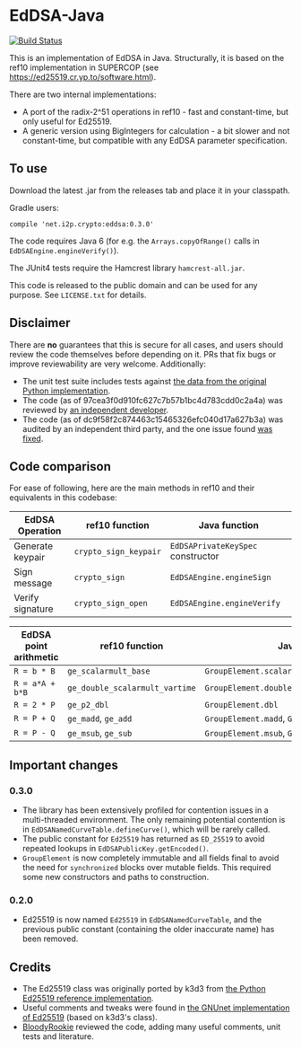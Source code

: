 EdDSA-Java
==========

[![Build Status](https://travis-ci.org/str4d/ed25519-java.svg?branch=master)](https://travis-ci.org/str4d/ed25519-java)

This is an implementation of EdDSA in Java. Structurally, it is based on the ref10 implementation in SUPERCOP (see https://ed25519.cr.yp.to/software.html).

There are two internal implementations:
* A port of the radix-2^51 operations in ref10 - fast and constant-time, but only useful for Ed25519.
* A generic version using BigIntegers for calculation - a bit slower and not constant-time, but compatible with any EdDSA parameter specification.


To use
------

Download the latest .jar from the releases tab and place it in your classpath.

Gradle users:

```
compile 'net.i2p.crypto:eddsa:0.3.0'
```

The code requires Java 6 (for e.g. the `Arrays.copyOfRange()` calls in `EdDSAEngine.engineVerify()`).

The JUnit4 tests require the Hamcrest library `hamcrest-all.jar`.

This code is released to the public domain and can be used for any purpose. See `LICENSE.txt` for details.

Disclaimer
----------

There are **no** guarantees that this is secure for all cases, and users should
review the code themselves before depending on it. PRs that fix bugs or improve
reviewability are very welcome. Additionally:

- The unit test suite includes tests against
  [the data from the original Python implementation](https://ed25519.cr.yp.to/python/sign.input).
- The code (as of 97cea3f0d910fc627c7b57b1bc4d783cdd0c2a4a) was reviewed by
  [an independent developer](https://github.com/BloodyRookie).
- The code (as of dc9f58f2c874463c15465326efc040d17a627b3a) was audited by an independent third party,
  and the one issue found [was fixed](https://github.com/str4d/ed25519-java/pull/31).

Code comparison
---------------

For ease of following, here are the main methods in ref10 and their equivalents in this codebase:

| EdDSA Operation | ref10 function | Java function |
| --------------- | -------------- | ------------- |
| Generate keypair | `crypto_sign_keypair` | `EdDSAPrivateKeySpec` constructor |
| Sign message | `crypto_sign` | `EdDSAEngine.engineSign` |
| Verify signature | `crypto_sign_open` | `EdDSAEngine.engineVerify` |

| EdDSA point arithmetic | ref10 function | Java function |
| ---------------------- | -------------- | ------------- |
| `R = b * B` | `ge_scalarmult_base` | `GroupElement.scalarMultiply` |
| `R = a*A + b*B` | `ge_double_scalarmult_vartime` | `GroupElement.doubleScalarMultiplyVariableTime` |
| `R = 2 * P` | `ge_p2_dbl` | `GroupElement.dbl` |
| `R = P + Q` | `ge_madd`, `ge_add` | `GroupElement.madd`, `GroupElement.add` |
| `R = P - Q` | `ge_msub`, `ge_sub` | `GroupElement.msub`, `GroupElement.sub` |


Important changes
-----------------

### 0.3.0

- The library has been extensively profiled for contention issues in a multi-threaded environment.  The only remaining potential
contention is in `EdDSANamedCurveTable.defineCurve()`, which will be rarely called.
- The public constant for `Ed25519` has returned as `ED_25519` to avoid repeated lookups in `EdDSAPublicKey.getEncoded()`.
- `GroupElement` is now completely immutable and all fields final to avoid the need for `synchronized` blocks over mutable fields.
This required some new constructors and paths to construction.

### 0.2.0

- Ed25519 is now named `Ed25519` in `EdDSANamedCurveTable`, and the previous public constant
  (containing the older inaccurate name) has been removed.

Credits
-------

* The Ed25519 class was originally ported by k3d3 from [the Python Ed25519 reference implementation](https://ed25519.cr.yp.to/python/ed25519.py).
* Useful comments and tweaks were found in [the GNUnet implementation of Ed25519](https://gnunet.org/svn/gnunet-java/src/main/java/org/gnunet/util/crypto/) (based on k3d3's class).
* [BloodyRookie](https://github.com/BloodyRookie) reviewed the code, adding many useful comments, unit tests and literature.
